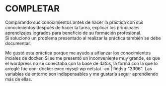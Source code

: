 # COMPLETAR  
Comparando sus conocimientos antes de hacer la práctica con sus conocimientos después de hacer la tarea, explicar los principales aprendizajes logrados para beneficio de su formación profesional.  
Si solucionó un problema presentado al realizar la práctica también se debe documentar.

Me gustó esta práctica porque me ayudo a aifianzar los conocimientos inciales de docker. Si se me presentó un inconveniente muy grande, es que el wordpress no se conectaba con la base de datos, la forma con la que lo arreglé fue con: docker exec mysql-wp netstat -an | findstr "3306". Las variables de entorno son indispensables y me gustaría seguir aprendiendo más de ellas.